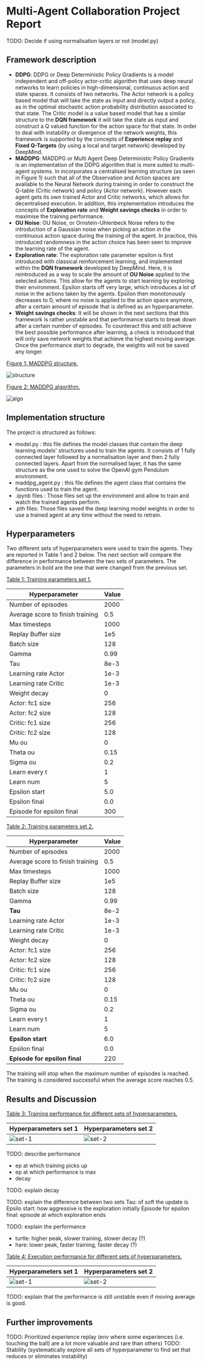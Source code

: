 # Multi-Agent Collaboration Project Report

TODO: Decide if using normalisation layers or not (model.py)

## Framework description

* **DDPG**: DDPG or Deep Deterministic Policy Gradients is a model independent and off-policy actor-critic algorithm that uses deep neural networks to learn policies in high-dimensional, continuous action and state spaces. It consists of two networks. The Actor network is a policy based model that will take the state as input and directly output a policy, as in the optimal stochastic action probability distribution associated to that state. The Critic model is a value based model that has a similar structure to the **DQN framework** it will take the state as input and construct a Q valued function for the action space for that state. In order to deal with instability or divergence of the network weights, this framework is supported by the concepts of **Experience replay** and **Fixed Q-Targets** (by using a local and target network) developed by DeepMind.
* **MADDPG**: MADDPG or Multi Agent Deep Deterministic Policy Gradients is an implementation of the DDPG algorithm that is more suited to multi-agent systems. In incorporates a centralised learning structure (as seen in Figure 1) such that all of the Observation and Action spaces are available to the Neural Network during training in order to construct the Q-table (Critic network) and policy (Actor network). However each agent gets its own trained Actor and Critic networks, which allows for decentralised execution. In addition, this implementation introduces the concepts of **Exploration rate** and **Weight savings checks** in order to maximise the training performance.
* **OU Noise**: OU Noise, or Ornstein-Uhlenbeck Noise refers to the introduction of a Gaussian noise when picking an action in the continuous action space during the training of the agent. In practice, this introduced randomness in the action choice has been seen to improve the learning rate of the agent.
* **Exploration rate**: The exploration rate parameter epsilon is first introduced with classical reinforcement learning, and implemented within the **DQN framework** developed by DeepMind. Here, it is reintroduced as a way to scale the amount of **OU Noise** applied to the selected actions. This allow for the agents to start learning by exploring their environment. Epsilon starts off very large, which introduces a lot of noise in the actions taken by the agents. Epsilon then monotonously decreases to 0, where no noise is applied to the action space anymore, after a certain amount of episode that is defined as an hyperparameter.
* **Weight savings checks**: It will be shown in the next sections that this framework is rather unstable and that performance starts to break down after a certain number of episodes. To counteract this and still achieve the best possible performance after learning, a check is introduced that will only save network weights that achieve the highest moving average. Once the performance start to degrade, the weights will not be saved any longer.

<ins>Figure 1: MADDPG structure.</ins>

![structure](report_files/maddpg_imp.png) 

<ins>Figure 2: MADDPG algorithm.</ins>

![algo](report_files/maddpg_algo.png) 

## Implementation structure

The project is structured as follows:

* model.py : this file defines the model classes that contain the deep learning models' structures used to train the agents. It consists of 1 fully connected layer followed by a normalisation layer and then 2 fully connected layers. Apart from the normalised layer, it has the same structure as the one used to solve the OpenAI gym Pendulum environment.
* maddpg_agent.py : this file defines the agent class that contains the functions used to train the agent.
* .ipynb files : Those files set up the environment and allow to train and watch the trained agents perform.
* .pth files: Those files saved the deep learning model weights in order to use a trained agent at any time without the need to retrain.
    
## Hyperparameters

Two different sets of hyperparameters were used to train the agents. They are reported in Table 1 and 2 below. The next section will compare the difference in performance between the two sets of parameters. The parameters in bold are the one that were changed from the previous set.

<ins>Table 1: Training parameters set 1.</ins>

  | Hyperparameter                      | Value |
  | ----------------------------------- | ----- |
  | Number of episodes                  | 2000  |
  | Average score to finish training    | 0.5   |
  | Max timesteps                       | 1000  |
  | Replay Buffer size                  | 1e5   |
  | Batch size                          | 128   |
  | Gamma                               | 0.99  |
  | Tau                                 | 8e-3  |
  | Learning rate Actor                 | 1e-3  |
  | Learning rate Critic                | 1e-3  |
  | Weight decay                     	| 0     |
  | Actor: fc1 size       		| 256   |
  | Actor: fc2 size       		| 128   |
  | Critic: fc1 size       		| 256   |
  | Critic: fc2 size       		| 128   |
  | Mu ou                               | 0     |
  | Theta ou                            | 0.15  |
  | Sigma ou                            | 0.2   |
  | Learn every t                       | 1  	|
  | Learn num                           | 5	|
  | Epsilon start                       | 5.0  	|
  | Epsilon final                       | 0.0	|
  | Episode for epsilon final           | 300  	|

<ins>Table 2: Training parameters set 2.</ins>

  | Hyperparameter                      | Value |
  | ----------------------------------- | ----- |
  | Number of episodes                  | 2000  |
  | Average score to finish training    | 0.5   |
  | Max timesteps                       | 1000  |
  | Replay Buffer size                  | 1e5   |
  | Batch size                          | 128   |
  | Gamma                               | 0.99  |
  | **Tau**                             | 8e-2  |
  | Learning rate Actor                 | 1e-3  |
  | Learning rate Critic                | 1e-3  |
  | Weight decay                     	| 0     |
  | Actor: fc1 size       		| 256   |
  | Actor: fc2 size       		| 128   |
  | Critic: fc1 size       		| 256   |
  | Critic: fc2 size       		| 128   |
  | Mu ou                               | 0     |
  | Theta ou                            | 0.15  |
  | Sigma ou                            | 0.2   |
  | Learn every t                       | 1  	|
  | Learn num                           | 5	|
  | **Epsilon start**                   | 6.0  	|
  | Epsilon final                       | 0.0	|
  | **Episode for epsilon final**       | 220  	|

The training will stop when the maximum number of episodes is reached. The training is considered successful when the average score reaches 0.5.

## Results and Discussion

<ins>Table 3: Training performance for different sets of hyperparameters.</ins>

| Hyperparameters set 1                                        | Hyperparameters set 2                         |
| ------------------------------------------ | ---------------------------------- |
| ![set-1](report_files/turtle.png)              | ![set-2](report_files/turtle.png)      |


TODO: describe performance
- ep at which training picks up
- ep at which performance is max
- decay

TODO: explain decay

TODO: explain the difference between two sets
Tau: of soft the update is
Epsilo start: how aggressive is the exploration initially
Episode for epsilon final: episode at which exploration ends

TODO: explain the performance
- turtle: higher peak, slower training, slower decay (?)
- hare: lower peak, faster training, faster decay (?)

<ins>Table 4: Execution performance for different sets of hyperparameters.</ins>

| Hyperparameters set 1                                        | Hyperparameters set 2                         |
| ------------------------------------------ | ---------------------------------- |
| ![set-1](report_files/turtle_exec.png)              | ![set-2](report_files/turtle_exec.png)      |

TODO: explain that the performance is still unstable even if moving average is good.

## Further improvements

TODO: Prioritized experience replay (env where some experiences (i.e. touching the ball) are a lot more valuable and rare than others)
TODO: Stability (systematically explore all sets of hyperparameter to find set that reduces or eliminates instability)
